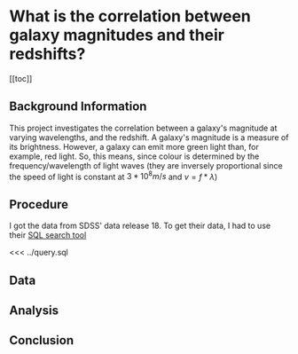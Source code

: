 <script setup>
import Graph from './Graph.vue';
</script>

# What is the correlation between galaxy magnitudes and their redshifts?

[[toc]]

## Background Information

This project investigates the correlation between a galaxy's magnitude at varying wavelengths, and the redshift. A galaxy's magnitude is a measure of its brightness. However, a galaxy can emit more green light than, for example, red light. So, this means, since colour is determined by the frequency/wavelength of light waves (they are inversely proportional since the speed of light is constant at $3 * 10^{8} m/s$ and $v=f * \lambda$)

## Procedure

I got the data from SDSS' data release 18. To get their data, I had to use their [SQL search tool](https://skyserver.sdss.org/dr18/SearchTools/sql)

<<< ../query.sql

## Data

<Graph />

## Analysis

## Conclusion
